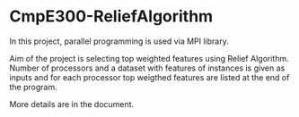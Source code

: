 # CmpE300-ReliefAlgorithm

In this project, parallel programming is used via MPI library.

Aim of the project is selecting top weighted features using Relief Algorithm. Number of processors and a dataset with features of instances is given as inputs and for each processor top weigthed features are listed at the end of the program.

More details are in the document.
